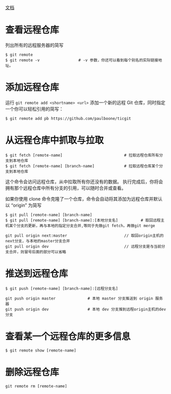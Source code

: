 
[文档](https://git-scm.com/book/zh/v2/Git-%E5%9F%BA%E7%A1%80-%E8%BF%9C%E7%A8%8B%E4%BB%93%E5%BA%93%E7%9A%84%E4%BD%BF%E7%94%A8)



# 查看远程仓库

列出所有的远程服务器的简写

```
$ git remote
$ git remote -v					# -v 参数，你还可以看到每个别名的实际链接地址。
```	


# 添加远程仓库

运行 `git remote add <shortname> <url>` 添加一个新的远程 Git 仓库，同时指定一个你可以轻松引用的简写：

```
$ git remote add pb https://github.com/paulboone/ticgit
```



# 从远程仓库中抓取与拉取

```
$ git fetch [remote-name] 							# 拉取远程仓库所有分支到本地仓库
$ git fetch [remote-name] [branch-name]				# 拉取远程仓库某个分支到本地仓库
```
这个命令会访问远程仓库，从中拉取所有你还没有的数据。 执行完成后，你将会拥有那个远程仓库中所有分支的引用，可以随时合并或查看。

如果你使用 clone 命令克隆了一个仓库，命令会自动将其添加为远程仓库并默认以 “origin” 为简写


```
$ git pull [remote-name] [branch-name]
$ git pull [remote-name] [branch-name]:[本地分支名]			# 取回远程主机某个分支的更新，再与本地的指定分支合并,等同于先做git fetch，再做git merge
```
```
git pull origin next:master							// 取回origin主机的next分支，与本地的master分支合并
git pull origin dev									// 远程分支是与当前分支合并，则冒号后面的部分可以省略		
```



# 推送到远程仓库

```
$ git push [remote-name] [branch-name]:[远程分支名]	
```

```
git push origin master				# 本地 master 分支推送到 origin 服务器
git push origin dev					# 本地 dev 分支推到远程origin主机的dev分支
```



# 查看某一个远程仓库的更多信息

```
$ git remote show [remote-name]
```



# 删除远程仓库

```
git remote rm [remote-name]
```
